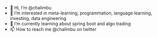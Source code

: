 - 👋 Hi, I’m @chalimbu
- 👀 I’m interested in meta-learning, programmation, language learning, investing, data engineering
- 🌱 I’m currently learning about spring boot and algo trading
- 📫 How to reach me @chalimbu on twitter

<!---
chalimbu/chalimbu is a ✨ special ✨ repository because its `README.md` (this file) appears on your GitHub profile.
You can click the Preview link to take a look at your changes.
--->
